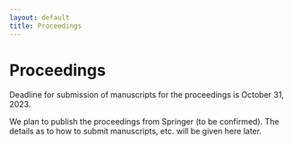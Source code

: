 ```yaml
---
layout: default
title: Proceedings
---
```


# Proceedings

Deadline for submission of manuscripts for the proceedings is October 31, 2023.

We plan to publish the proceedings from Springer (to be confirmed).
The details as to how to submit manuscripts, etc. will be given here later.
